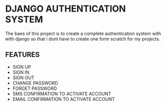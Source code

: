 DJANGO AUTHENTICATION SYSTEM
============================

The baes of this project is to create a complete authentication system with with django so that i dont have to create one form scratch for my projects.



FEATURES
---------
- SIGN UP
- SIGN IN
- SIGN OUT
- CHANGE PASSWORD
- FORGET PASSWORD
- SMS CONFIRMATION TO ACTIVATE ACCOUNT
- EMAIL CONFIRMATION TO ACTIVATE ACCOUNT
